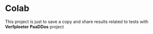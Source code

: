 # Colab

This project is just to save a copy and share results related to 
tests with <b>Verfploeter PaaDDos</b> project


